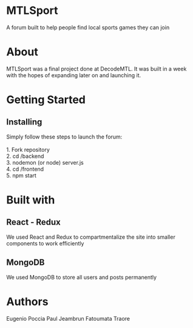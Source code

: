 <h1>MTLSport</h1>

A forum built to help people find local sports games they can join

<h1>About</h1>
MTLSport was a final project done at DecodeMTL. It was built in a week with the hopes of expanding later on and launching it.

<h1>Getting Started</h1>

<h2>Installing</h2>
Simply follow these steps to launch the forum:<br /><br />
  1. Fork repository<br />
  2. cd /backend<br />
  3. nodemon (or node) server.js<br />
  4. cd /frontend<br />
  5. npm start<br />
  
<h1>Built with</h1>
<h2>React - Redux</h2>
We used React and Redux to compartmentalize the site into smaller components to work efficiently

<h2>MongoDB</h2>
We used MongoDB to store all users and posts permanently

<h1>Authors</h1>
Eugenio Poccia
Paul Jeambrun
Fatoumata Traore
